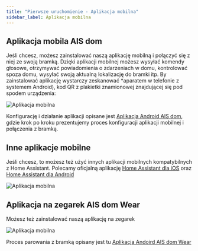 ```yaml
---
title: "Pierwsze uruchomienie - Aplikacja mobilna"
sidebar_label: Aplikacja mobilna
---
```


## Aplikacja mobila AIS dom

Jeśli chcesz, możesz zainstalować naszą aplikację mobilną i połączyć się z niej ze swoją bramką.
Dzięki aplikacji mobilnej możesz wysyłać komendy głosowe, otrzymywać powiadomienia o zdarzeniach w domu, kontrolować spoza domu, wysyłać swoją aktualną lokalizację do bramki itp. 
By zainstalować aplikację wystarczy zeskanować *aparatem w telefonie z systemem Android), kod QR z plakietki znamionowej znajdującej się pod spodem urządzenia:

![Aplikacja mobilna](/img/en/bramka/first_run_4.png)

Konfigurację i działanie aplikacji opisane jest [Aplikacja Android AIS dom](/docs/ais_app_android_dom), gdzie krok po kroku prezentujemy proces konfiguracji aplikacji mobilnej i połączenia z bramką.


## Inne aplikacje mobilne

Jeśli chcesz, to możesz też użyć innych aplikacji mobilnych kompatybilnych z Home Assistant.
Polecamy oficjalną aplikację [Home Assistant dla iOS](https://apps.apple.com/us/app/home-assistant/id1099568401) oraz [Home Assistant dla Android](https://play.google.com/store/apps/details?id=io.homeassistant.companion.android)

![Aplikacja mobilna](/img/en/bramka/onboarding_step_mob_app_2.png)


## Aplikacja na zegarek AIS dom Wear

Możesz też zainstalować naszą aplikację na zegarek 

![Aplikacja mobilna](/img/en/frontend/ais_dom_wizard_10_wear_apk.png)

Proces parowania z bramką opisany jest tu [Aplikacja Andoird AIS dom Wear](ais_app_android_dom_wear)
